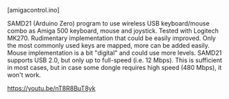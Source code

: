 [amigacontrol.ino]

SAMD21 (Arduino Zero) program to use wireless USB keyboard/mouse combo as Amiga 500 keyboard, mouse and joystick. Tested with Logitech MK270. Rudimentary implementation that could be easily improved. Only the most commonly used keys are mapped, more can be added easily. Mouse implementation is a bit "digital" and could use more levels. SAMD21 supports USB 2.0, but only up to full-speed (i.e. 12 Mbps). This is sufficient in most cases, but in case some dongle requires high speed (480 Mbps), it won't work.

https://youtu.be/nT8R8BuT8yk
